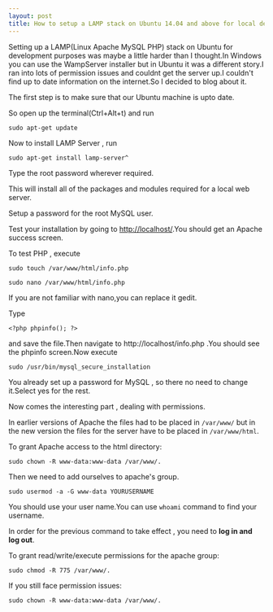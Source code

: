 ```yaml
---
layout: post
title: How to setup a LAMP stack on Ubuntu 14.04 and above for local development
---
```


Setting up a LAMP(Linux Apache MySQL PHP) stack on Ubuntu for development purposes was maybe a little harder than I thought.In Windows you can use the WampServer installer but in Ubuntu it was a different story.I ran into lots of permission issues and couldnt get the server up.I couldn't find up to date information on the internet.So I decided to blog about it.

The first step is to make sure that our Ubuntu machine is upto date.

So open up the terminal(Ctrl+Alt+t) and run

```
sudo apt-get update

```
Now to install LAMP Server , run

```
sudo apt-get install lamp-server^

```
Type the root password wherever required.

This will install all of the packages and modules required for a local web server.

Setup a password for the root MySQL user.

Test your installation by going to [http://localhost/](http://localhost/).You should get an Apache success screen.

To test PHP , execute

```
sudo touch /var/www/html/info.php

sudo nano /var/www/html/info.php

```
If you are not familiar with nano,you can replace it gedit.

Type

```
<?php phpinfo(); ?>

```

and save the file.Then navigate to http://localhost/info.php .You should see the phpinfo screen.Now execute

```
sudo /usr/bin/mysql_secure_installation

```
You already set up a password for MySQL , so there no need to change it.Select yes for the rest.

Now comes the interesting part , dealing with permissions.

In earlier versions of Apache the files had to be placed in `/var/www/` but in the new version the files for the server have to be placed in `/var/www/html`.

To grant Apache access to the html directory:

```
sudo chown -R www-data:www-data /var/www/.

```
Then we need to add ourselves to apache's group.

```
sudo usermod -a -G www-data YOURUSERNAME

```
You should use your user name.You can use `whoami` command to find your username.

In order for the previous command to take effect , you need to **log in and log out**.

To grant read/write/execute permissions for the apache group:

```
sudo chmod -R 775 /var/www/.

```
If you still face permission issues:

```
sudo chown -R www-data:www-data /var/www/.

```


